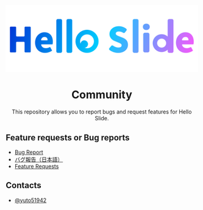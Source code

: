 <div aligin="center">
  <img src="./assets/logo.svg">
</div>
<h1  align="center">Community</h1>
<div align="center">This repository allows you to report bugs and request features for Hello Slide.</div>

## Feature requests or Bug reports

- [Bug Report](https://github.com/hello-slide/community/issues/new?assignees=yuto51942&labels=bug&template=bug_report.md&title=)
- [バグ報告（日本語）](https://github.com/hello-slide/community/issues/new?assignees=yuto51942&labels=bug&template=-----------.md&title=)
- [Feature Requests](https://github.com/hello-slide/community/issues/new?assignees=&labels=enhancement&template=feature_request.md&title=)

## Contacts

- [@yuto51942](https://cateiru.com/contact)
